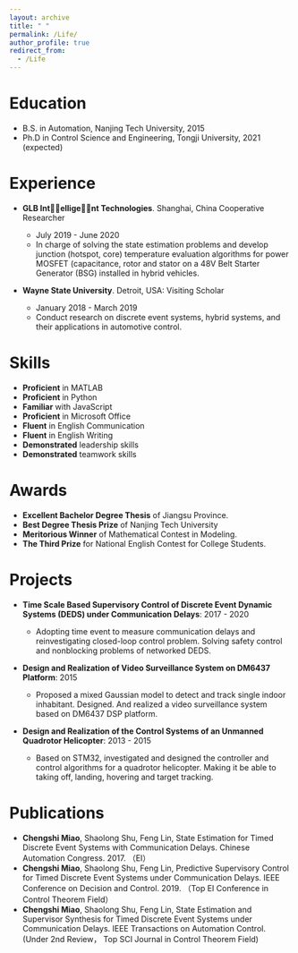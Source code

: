 ```yaml
---
layout: archive
title: " "
permalink: /Life/
author_profile: true
redirect_from:
  - /Life
---
```


Education
======
* B.S. in Automation, Nanjing Tech University, 2015
* Ph.D in Control Science and Engineering, Tongji University, 2021 (expected)

Experience
======
* **GLB Int􏰔􏰕ellige􏰔􏰕nt Technologies**. Shanghai, China Cooperative Researcher
  * July 2019 - June 2020
  * In charge of solving the state estimation problems and develop junction (hotspot, core) temperature evaluation algorithms for power MOSFET (capacitance, rotor and stator on a 48V Belt Starter Generator (BSG) installed in hybrid vehicles.

* **Wayne State University**. Detroit, USA: Visiting Scholar
  * January 2018 - March 2019
  * Conduct research on discrete event systems, hybrid systems, and their applications in automotive control.
  
Skills
======
* **Proficient** in  MATLAB 
* **Proficient** in Python 
* **Familiar** with JavaScript
* **Proficient** in Microsoft Office
* **Fluent** in English Communication
* **Fluent** in  English Writing
* **Demonstrated** leadership skills
* **Demonstrated** teamwork skills

Awards
======
* **Excellent Bachelor Degree Thesis** of Jiangsu Province. 
* **Best Degree Thesis Prize** of Nanjing Tech University
* **Meritorious Winner** of Mathematical Contest in Modeling.
* **The Third Prize** for National English Contest for College Students.

Projects
======
* **Time Scale Based Supervisory Control of Discrete Event Dynamic Systems (DEDS) under Communication Delays**: 2017 - 2020
  * Adopting time event to measure communication delays and reinvestigating closed-loop control problem. Solving safety control and nonblocking problems of networked DEDS.

* **Design and Realization of Video Surveillance System on DM6437 Platform**: 2015
  * Proposed a mixed Gaussian model to detect and track single indoor inhabitant. Designed. And realized a video surveillance system based on DM6437 DSP platform.

* **Design and Realization of the Control Systems of an Unmanned Quadrotor Helicopter**: 2013 - 2015
  * Based on STM32, investigated and designed the controller and control algorithms for a quadrotor helicopter. Making it be able to taking off, landing, hovering and target tracking.
  
Publications
======
* **Chengshi Miao**, Shaolong Shu, Feng Lin, State Estimation for Timed Discrete Event Systems with Communication Delays. Chinese Automation Congress. 2017. （EI）
* **Chengshi Miao**, Shaolong Shu, Feng Lin, Predictive Supervisory Control for Timed Discrete Event Systems under Communication Delays. IEEE Conference on Decision and Control. 2019. （Top EI Conference in Control Theorem Field）
* **Chengshi Miao**, Shaolong Shu, Feng Lin, State Estimation and Supervisor Synthesis for Timed Discrete Event Systems under Communication Delays. IEEE Transactions on Automation Control. (Under 2nd Review， Top SCI Journal in Control Theorem Field)

  
